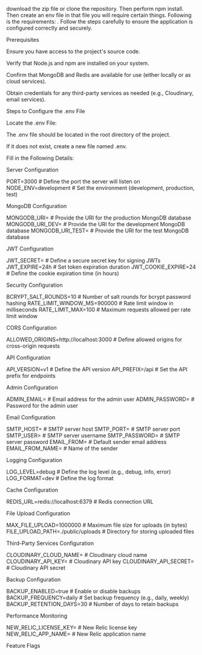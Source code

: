 download the zip file or clone the repository. Then perform npm install. Then create an env file in that file you will require certain things. Following is the requirements:
. Follow the steps carefully to ensure the application is configured correctly and securely.

Prerequisites

Ensure you have access to the project's source code.

Verify that Node.js and npm are installed on your system.

Confirm that MongoDB and Redis are available for use (either locally or as cloud services).

Obtain credentials for any third-party services as needed (e.g., Cloudinary, email services).

Steps to Configure the .env File

Locate the .env File:

The .env file should be located in the root directory of the project.

If it does not exist, create a new file named .env.

Fill in the Following Details:

Server Configuration

PORT=3000                # Define the port the server will listen on
NODE_ENV=development     # Set the environment (development, production, test)

MongoDB Configuration

MONGODB_URI=             # Provide the URI for the production MongoDB database
MONGODB_URI_DEV=         # Provide the URI for the development MongoDB database
MONGODB_URI_TEST=        # Provide the URI for the test MongoDB database

JWT Configuration

JWT_SECRET=              # Define a secure secret key for signing JWTs
JWT_EXPIRE=24h           # Set token expiration duration
JWT_COOKIE_EXPIRE=24     # Define the cookie expiration time (in hours)

Security Configuration

BCRYPT_SALT_ROUNDS=10    # Number of salt rounds for bcrypt password hashing
RATE_LIMIT_WINDOW_MS=900000 # Rate limit window in milliseconds
RATE_LIMIT_MAX=100       # Maximum requests allowed per rate limit window

CORS Configuration

ALLOWED_ORIGINS=http://localhost:3000  # Define allowed origins for cross-origin requests

API Configuration

API_VERSION=v1          # Define the API version
API_PREFIX=/api         # Set the API prefix for endpoints

Admin Configuration

ADMIN_EMAIL=            # Email address for the admin user
ADMIN_PASSWORD=         # Password for the admin user

Email Configuration

SMTP_HOST=              # SMTP server host
SMTP_PORT=              # SMTP server port
SMTP_USER=              # SMTP server username
SMTP_PASSWORD=          # SMTP server password
EMAIL_FROM=             # Default sender email address
EMAIL_FROM_NAME=        # Name of the sender

Logging Configuration

LOG_LEVEL=debug         # Define the log level (e.g., debug, info, error)
LOG_FORMAT=dev          # Define the log format

Cache Configuration

REDIS_URL=redis://localhost:6379  # Redis connection URL

File Upload Configuration

MAX_FILE_UPLOAD=1000000 # Maximum file size for uploads (in bytes)
FILE_UPLOAD_PATH=./public/uploads # Directory for storing uploaded files

Third-Party Services Configuration

CLOUDINARY_CLOUD_NAME=  # Cloudinary cloud name
CLOUDINARY_API_KEY=     # Cloudinary API key
CLOUDINARY_API_SECRET=  # Cloudinary API secret

Backup Configuration

BACKUP_ENABLED=true     # Enable or disable backups
BACKUP_FREQUENCY=daily  # Set backup frequency (e.g., daily, weekly)
BACKUP_RETENTION_DAYS=30 # Number of days to retain backups

Performance Monitoring

NEW_RELIC_LICENSE_KEY=  # New Relic license key
NEW_RELIC_APP_NAME=     # New Relic application name

Feature Flags
